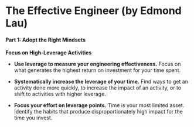 # The Effective Engineer (by Edmond Lau)

#### Part 1: Adopt the Right Mindsets

**Focus on High-Leverage Activities**

* **Use leverage to measure your engineering effectiveness.** Focus on what generates the highest return on investment for your time spent.

* **Systematically increase the leverage of your time.** Find ways to get an activity done more quickly, to increase the impact of an activity, or to shift to activities with higher leverage.

* **Focus your effort on leverage points.** Time is your most limited asset. Identify the habits that produce disproportionately high impact for the time you invest.

